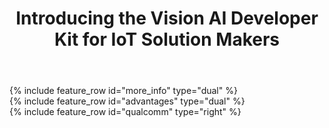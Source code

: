 ﻿---
layout: splash
permalink: /
title: Introducing the Vision AI Developer Kit for IoT Solution Makers
header:
  overlay_color: "#5e616c"
  overlay_image: /assets/images/node-graphic.jpg
  image: /assets/images/camera-render-transparent.png
  actions:
    - label: "Order <i class='fas fa-chevron-right'></i>"
      url: "https://www.arrow.com/en/products/eic-ms-vision-500/einfochips-limited"
excerpt: >
  Integrated with Azure IoT Edge and working with the Microsoft Azure Machine Learning Service, this Azure IoT Starter kit enables developers to create and evalutate Intelligent Edge vision solutions, evaluating cloud trained vision AI inference models solutions locally on the device.
more_info:
  - title: "Have a device?"
    excerpt: |
      ## [Setup your device here.](https://aka.ms/VAIDKGetStarted-Landing/)
      ## Build your own vision AI solution
      Go to our [GitHub repository](https://aka.ms/vaidkgithub-Landing) to find an Azure Notebook with a reference model to start with. 
  - title: "Additional Resources"
    excerpt: |
      * [Read our blog post](https://azure.microsoft.com/en-us/blog/iot-swc-2018-iot-solutions-for-the-built-world/)
      * [Join the Internet of Things Microsoft Tech Community](https://aka.ms/VAIDK-IoTTechCommunity)
      * [Get Started now on IoT Edge](https://docs.microsoft.com/en-us/azure/iot-edge/quickstart-linux)
      * [Register a new IoT Edge Device](https://docs.microsoft.com/en-us/azure/iot-edge/how-to-register-device-portal)
      * [Use Azure AI Gallery to build your solution](https://gallery.azure.ai/)
      * [Use Custom Vision Service to bring your own models to life.](https://customvision.ai/)
advantages:
  - excerpt: |
        <video id="azuremediaplayer" class="azuremediaplayer amp-default-skin amp-big-play-centered" tabindex="0"></video>
        <script>
            var myOptions = {
                "nativeControlsForTouch": false,
                controls: true,
                autoplay: false,
                width: "100%",
                height: "auto",
            }
            myPlayer = amp("azuremediaplayer", myOptions);
            myPlayer.src([
                {
                    "src": "https://easstandardhosting123.blob.core.windows.net/asset-0a1504fe-8b97-4e8f-a312-2a5eef36c891/Vision_AI_101418.mp4?sv=2015-07-08&sr=c&si=1da79a8d-775c-4a56-af1a-173c36a1823b&sig=W7ACJX%2F0FrlqxYg7TlPfjojO3Ajf%2FiHy7eW4%2FfgK%2BAk%3D&st=2018-10-25T01%3A49%3A06Z&se=2118-10-25T01%3A49%3A06Z",
                    "type": "video/mp4"

                }
            ]);</script>
  - title: "Create Intelligent Apps for IoT Sensors"
    excerpt: >
        In the era of intelligent cloud and intelligent edge, developers will need to write applications for a range of connected devices. The Azure IoT Edge runtime makes it easy to create applications from cloud to edge, leveraging advanced AI services. The Vision AI Developer Kit, a member of the Microsoft Azure IoT Starter kit family, can be used by IoT solution makers to easily deploy AI models built using Azure Machine Learning and Azure IoT Edge.
qualcomm:
  - image_path: /assets/images/ai-kit-diagram.png
    alt: "placeholder image 2"
    title: "<img src='assets/images/qualcomm-logo-blue.png' alt='Qualcomm' style='max-width: 200px'>"
    excerpt: >
        The Vision AI Dev Kit features the Qualcomm Visual Intelligence Platform for hardware acceleration of AI models to deliver superior inferencing performance. Use the DevKit to create new solutions for a variety of scenarios, such as industrial safety, retail, security, and more. 
---

<div class="feature__outer_wrapper">
{% include feature_row id="more_info" type="dual" %}
</div>

<div class="feature__outer_wrapper">
{% include feature_row id="advantages" type="dual" %}
</div>

<div class="feature__outer_wrapper">
{% include feature_row id="qualcomm" type="right" %}
</div>